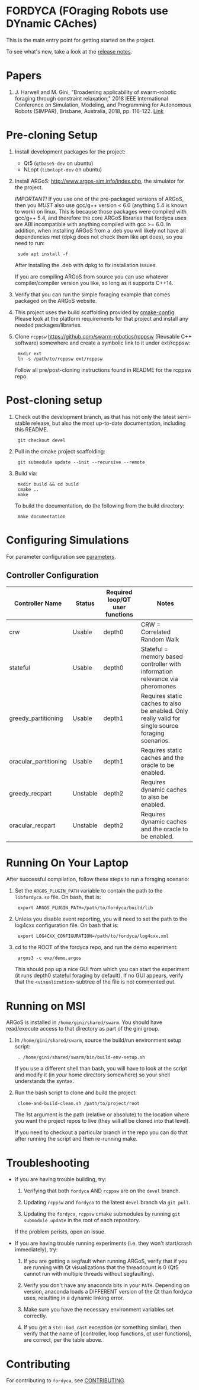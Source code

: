 # FORDYCA (FOraging Robots use DYnamic CAches)

This is the main entry point for getting started on the project.

To see what's new, take a look at the [release notes](docs/release-notes.md).

# Papers

1. J. Harwell and M. Gini, "Broadening applicability of swarm-robotic foraging
   through constraint relaxation," 2018 IEEE International Conference on
   Simulation, Modeling, and Programming for Autonomous Robots (SIMPAR), Brisbane,
   Australia, 2018, pp. 116-122.
   [Link](http://ieeexplore.ieee.org/stamp/stamp.jsp?tp=&arnumber=8376280&isnumber=8376259)

# Pre-cloning Setup

1. Install development packages for the project:

   - Qt5 (`qtbase5-dev` on ubuntu)
   - NLopt (`libnlopt-dev` on ubuntu)

2. Install ARGoS: http://www.argos-sim.info/index.php, the simulator
   for the project.

   *IMPORTANT!* If you use one of the pre-packaged versions of ARGoS, then you
   _MUST_ also use gcc/g++ version < 6.0 (anything 5.4 is known to work) on
   linux. This is because those packages were compiled with gcc/g++ 5.4, and
   therefore the core ARGoS libraries that fordyca uses are ABI incompatible
   with anything compiled with gcc >= 6.0. In addition, when installing ARGoS
   from a .deb you will likely not have all dependencies met (dpkg does not
   check them like apt does), so you need to run:

        sudo apt install -f

   After installing the .deb with dpkg to fix installation issues.

   If you are compiling ARGoS from source you can use whatever compiler/compiler
   version you like, so long as it supports C++14.

3. Verify that you can run the simple foraging example that comes
   packaged on the ARGoS website.

4. This project uses the build scaffolding provided by
   [cmake-config](https://github.com/jharwell/cmake-config). Please
   look at the platform requirements for that project and install any
   needed packages/libraries.

5. Clone `rcppsw` https://github.com/swarm-robotics/rcppsw (Reusable
   C++ software) somewhere and create a symbolic link to it under ext/rcppsw:

        mkdir ext
        ln -s /path/to/rcppsw ext/rcppsw

   Follow all pre/post-cloning instructions found in README for the rcppsw repo.

# Post-cloning setup

1. Check out the development branch, as that has not only the latest semi-stable
   release, but also the most up-to-date documentation, including this README.

        git checkout devel

2. Pull in the cmake project scaffolding:

        git submodule update --init --recursive --remote

3. Build via:

        mkdir build && cd build
        cmake ..
        make

   To build the documentation, do the following from the build directory:

        make documentation

# Configuring Simulations

For parameter configuration see [parameters](https://github.com/swarm-robotics/fordyca/tree/devel/docs/parameters.md).

## Controller Configuration

| Controller Name        | Status   | Required loop/QT user functions | Notes                                                                                              |
|------------------------|----------|---------------------------------|----------------------------------------------------------------------------------------------------|
| crw                    | Usable   | depth0                          | CRW = Correlated Random Walk                                                                       |
| stateful               | Usable   | depth0                          | Stateful = memory based controller with information relevance via pheromones                       |
| greedy\_partitioning   | Usable   | depth1                          | Requires static caches to also be enabled. Only really valid for single source foraging scenarios. |
| oracular\_partitioning | Usable   | depth1                          | Requires static caches and the oracle to be enabled.                                               |
| greedy\_recpart        | Unstable | depth2                          | Requires dynamic caches to also be enabled.                                                        |
| oracular\_recpart      | Unstable | depth2                          | Requires dynamic caches and the oracle to be enabled.                                              |

# Running On Your Laptop

After successful compilation, follow these steps to run a foraging scenario:

1. Set the `ARGOS_PLUGIN_PATH` variable to contain the path to the
   `libfordyca.so` file. On bash, that is:

        export ARGOS_PLUGIN_PATH=/path/to/fordyca/build/lib

2. Unless you disable event reporting, you will need to set the path to the
   log4cxx configuration file. On bash that is:

        export LOG4CXX_CONFIGURATION=/path/to/fordyca/log4cxx.xml

3. cd to the ROOT of the fordyca repo, and run the demo experiment:

        argos3 -c exp/demo.argos

   This should pop up a nice GUI from which you can start the experiment (it
   runs depth0 stateful foraging by default). If no GUI appears, verify that the
   `<visualization>` subtree of the file is not commented out.

# Running on MSI

ARGoS is installed in `/home/gini/shared/swarm`. You should have read/execute
access to that directory as part of the gini group.

1. In `/home/gini/shared/swarm`, source the build/run environment setup
   script:

        . /home/gini/shared/swarm/bin/build-env-setup.sh

   If you use a different shell than bash, you will have to look at the script
   and modify it (in *your* home directory somewhere) so your shell understands
   the syntax.

2. Run the bash script to clone and build the project:

        clone-and-build-clean.sh /path/to/project/root

   The 1st argument is the path (relative or absolute) to the location where you
   want the project repos to live (they will all be cloned into that level).

   If you need to checkout a particular branch in the repo you can do that after
   running the script and then re-running make.

# Troubleshooting

- If you are having trouble building, try:

  1. Verifying that both `fordyca` AND `rcppsw` are on the `devel` branch.

  2. Updating `rcppsw` and `fordyca` to the latest `devel` branch via `git
     pull`.

  2. Updating the `fordyca`, `rcppsw` cmake submodules by running `git submodule
     update` in the root of each repository.


  If the problem perists, open an issue.

- If you are having trouble running experiments (i.e. they won't start/crash
  immediately), try:

  1. If you are getting a segfault when running ARGoS, verify that if you are
     running with Qt visualizations that the threadcount is 0 (Qt5 cannot run
     with multiple threads without segfaulting).

  2. Verify you don't have any anaconda bits in your `PATH`. Depending on
     version, anaconda loads a DIFFERENT version of the Qt than fordyca uses,
     resulting in a dynamic linking error.

  3. Make sure you have the necessary environment variables set correctly.

  4. If you get a `std::bad_cast` exception (or something similar), then verify
     that the name of [controller, loop functions, qt user functions], are
     correct, per the table above.


# Contributing

For contributing to `fordyca`, see
[CONTRIBUTING](https://github.com/swarm-robotics/rcppsw/blob/master/docs/CONTRIBUTING.md).

